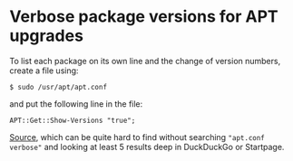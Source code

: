 # Verbose package versions for APT upgrades

To list each package on its own line and the change of version numbers, create a file using:
```
$ sudo /usr/apt/apt.conf
```
and put the following line in the file:
```
APT::Get::Show-Versions "true";
```

[Source](https://askubuntu.com/questions/928785/how-can-i-enable-verbose-versions-for-apt-get-and-apt-by-default), which can be quite hard to find without searching `"apt.conf verbose"` and looking at least 5 results deep in DuckDuckGo or Startpage.

